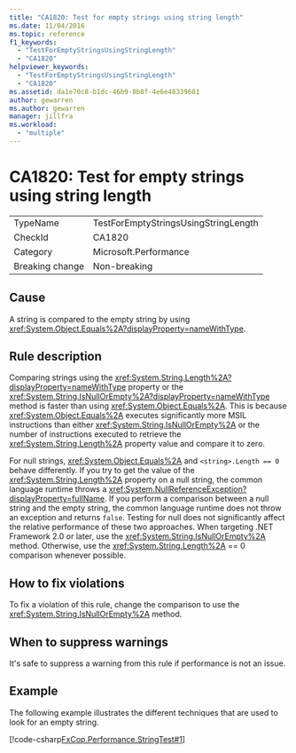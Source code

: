 ```yaml
---
title: "CA1820: Test for empty strings using string length"
ms.date: 11/04/2016
ms.topic: reference
f1_keywords:
  - "TestForEmptyStringsUsingStringLength"
  - "CA1820"
helpviewer_keywords:
  - "TestForEmptyStringsUsingStringLength"
  - "CA1820"
ms.assetid: da1e70c8-b1dc-46b9-8b8f-4e6e48339681
author: gewarren
ms.author: gewarren
manager: jillfra
ms.workload:
  - "multiple"
---
```

# CA1820: Test for empty strings using string length

|||
|-|-|
|TypeName|TestForEmptyStringsUsingStringLength|
|CheckId|CA1820|
|Category|Microsoft.Performance|
|Breaking change|Non-breaking|

## Cause

A string is compared to the empty string by using <xref:System.Object.Equals%2A?displayProperty=nameWithType>.

## Rule description

Comparing strings using the <xref:System.String.Length%2A?displayProperty=nameWithType> property or the <xref:System.String.IsNullOrEmpty%2A?displayProperty=nameWithType> method is faster than using <xref:System.Object.Equals%2A>. This is because <xref:System.Object.Equals%2A> executes significantly more MSIL instructions than either <xref:System.String.IsNullOrEmpty%2A> or the number of instructions executed to retrieve the <xref:System.String.Length%2A> property value and compare it to zero.

For null strings, <xref:System.Object.Equals%2A> and `<string>.Length == 0` behave differently. If you try to get the value of the <xref:System.String.Length%2A> property on a null string, the common language runtime throws a <xref:System.NullReferenceException?displayProperty=fullName>. If you perform a comparison between a null string and the empty string, the common language runtime does not throw an exception and returns `false`. Testing for null does not significantly affect the relative performance of these two approaches. When targeting .NET Framework 2.0 or later, use the <xref:System.String.IsNullOrEmpty%2A> method. Otherwise, use the <xref:System.String.Length%2A> == 0 comparison whenever possible.

## How to fix violations

To fix a violation of this rule, change the comparison to use the <xref:System.String.IsNullOrEmpty%2A> method.

## When to suppress warnings

It's safe to suppress a warning from this rule if performance is not an issue.

## Example

The following example illustrates the different techniques that are used to look for an empty string.

[!code-csharp[FxCop.Performance.StringTest#1](../code-quality/codesnippet/CSharp/ca1820-test-for-empty-strings-using-string-length_1.cs)]
